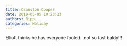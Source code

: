 ```yaml
---
title: Cranston Cooper
date: 2019-05-05 10:23:23
authors: Ripp
categories: Holiday
---
```


 Elliott thinks he has everyone fooled...not so fast baldy!!!